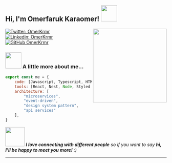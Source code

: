 <h2> Hi, I'm Omerfaruk Karaomer! <img src="https://media.giphy.com/media/mGcNjsfWAjY5AEZNw6/giphy.gif" width="50"></h2>
<img align='right' src="https://i.ibb.co/Bt7v5C6/hacker-hacker-man.gif" width="230"> 
</em></p>

[![Twitter: OmerKrmr](https://img.shields.io/twitter/follow/omerkrmr?style=social)](https://twitter.com/omerkrmr)
[![Linkedin: OmerKrmr](https://img.shields.io/badge/-omerkrmr-blue?style=flat-square&logo=Linkedin&logoColor=white&link=https://www.linkedin.com/in/omerfarukkaraomer/)](https://www.linkedin.com/in/%C3%B6merfaruk-kara%C3%B6mer-08159620b/)
[![GitHub OmerKrmr](https://img.shields.io/github/followers/krmrr?label=follow&style=social)](https://github.com/krmrr)

### <img style="border-raidus: 15px;" src="https://i.ibb.co/Bt7v5C6/hacker-hacker-man.gif" width="50"> A little more about me...

```javascript
export const me = {
	code: [Javascript, Typescript, HTML, CSS, PHP, Java],
	tools: [React, Nest, Node, Styled - Components, Jest, Docker],
	architecture: [
		"microservices",
		"event-driven",
		"design system pattern",
		"api services"
	],
}
```

<img src="https://media.giphy.com/media/LnQjpWaON8nhr21vNW/giphy.gif" width="60"> <em><b>I love connecting with different people</b> so if you want to say <b>hi, I'll be happy to meet you more!</b> :)</em>

---
